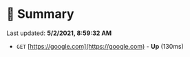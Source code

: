 # 📖 Summary
Last updated: **5/2/2021, 8:59:32 AM**

- `GET` [https://google.com](https://google.com) - **Up** (130ms)
